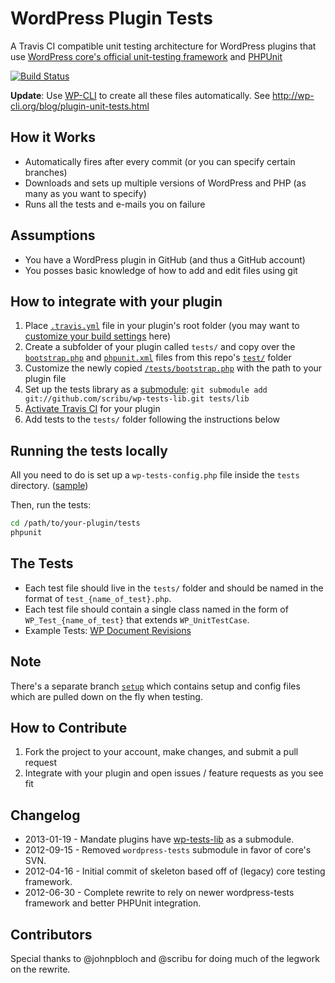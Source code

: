WordPress Plugin Tests
======================

A Travis CI compatible unit testing architecture for WordPress plugins that use [WordPress core's official unit-testing framework](http://unit-tests.trac.wordpress.org/browser/trunk/includes) and [PHPUnit](https://github.com/sebastianbergmann/phpunit/)

[![Build Status](https://secure.travis-ci.org/benbalter/wordpress-plugin-tests.png)](http://travis-ci.org/benbalter/wordpress-plugin-tests)

**Update**: Use [WP-CLI](http://wp-cli.org) to create all these files automatically. See <http://wp-cli.org/blog/plugin-unit-tests.html>

How it Works
------------
* Automatically fires after every commit (or you can specify certain branches)
* Downloads and sets up multiple versions of WordPress and PHP (as many as you want to specify)
* Runs all the tests and e-mails you on failure

Assumptions
------------
* You have a WordPress plugin in GitHub (and thus a GitHub account)
* You posses basic knowledge of how to add and edit files using git

How to integrate with your plugin
----------------------------------
1. Place [`.travis.yml`](https://github.com/benbalter/wordpress-plugin-tests/blob/master/.travis.yml) file in your plugin's root folder (you may want to [customize your build settings](http://about.travis-ci.org/docs/user/build-configuration/) here)
2. Create a subfolder of your plugin called `tests/` and copy over the [`bootstrap.php`](https://github.com/benbalter/wordpress-plugin-tests/blob/master/tests/bootstrap.php) and [`phpunit.xml`](https://github.com/benbalter/wordpress-plugin-tests/blob/master/tests/phpunit.xml) files from this repo's [`test/`](https://github.com/benbalter/wordpress-plugin-tests/tree/master/tests) folder
3. Customize the newly copied [`/tests/bootstrap.php`](https://github.com/benbalter/wordpress-plugin-tests/blob/master/tests/bootstrap.php) with the path to your plugin file 
4. Set up the tests library as a [submodule](http://git-scm.com/book/en/Git-Tools-Submodules): `git submodule add git://github.com/scribu/wp-tests-lib.git tests/lib`
5. [Activate Travis CI](http://travis-ci.org/profile) for your plugin
6. Add tests to the `tests/` folder following the instructions below

Running the tests locally
----------------------------------
All you need to do is set up a `wp-tests-config.php` file inside the `tests` directory. ([sample](https://unit-tests.svn.wordpress.org/trunk/wp-tests-config-sample.php))

Then, run the tests:

```bash
cd /path/to/your-plugin/tests
phpunit
```

The Tests
---------
* Each test file should live in the `tests/` folder and should be named in the format of `test_{name_of_test}.php`.
* Each test file should contain a single class named in the form of `WP_Test_{name_of_test}` that extends `WP_UnitTestCase`. 
* Example Tests: [WP Document Revisions](https://github.com/benbalter/WP-Document-Revisions/tree/master/tests)

Note
----
There's a separate branch [`setup`](https://github.com/benbalter/wordpress-plugin-tests/tree/setup) which contains setup and config files which are pulled down on the fly when testing.

How to Contribute
-----------------
1. Fork the project to your account, make changes, and submit a pull request
1. Integrate with your plugin and open issues / feature requests as you see fit

Changelog
---------
* 2013-01-19 - Mandate plugins have [wp-tests-lib](https://github.com/scribu/wp-tests-lib) as a submodule.
* 2012-09-15 - Removed `wordpress-tests` submodule in favor of core's SVN.
* 2012-04-16 - Initial commit of skeleton based off of (legacy) core testing framework.
* 2012-06-30 - Complete rewrite to rely on newer wordpress-tests framework and better PHPUnit integration.

Contributors
------------
Special thanks to @johnpbloch and @scribu for doing much of the legwork on the rewrite.
